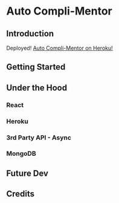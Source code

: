 # Auto Compli-Mentor

## Introduction
Deployed! [Auto Compli-Mentor on Heroku!](https://hidden-spire-93760.herokuapp.com/)

## Getting Started


## Under the Hood

### React

### Heroku

### 3rd Party API - Async

### MongoDB


## Future Dev

## Credits